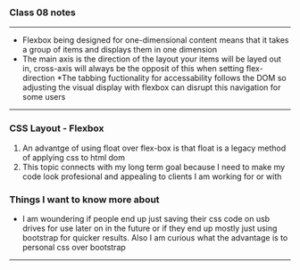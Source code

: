 ###  Class 08 notes
---
* Flexbox being designed for one-dimensional content means that it takes a group of items and displays them in one dimension
* The main axis is the direction of the layout your items will be layed out in, cross-axis will always be the opposit of this when setting flex-direction
*The tabbing fuctionality for accessability follows the DOM so adjusting the visual display with flexbox can disrupt this navigation for some users
---
### CSS Layout - Flexbox
1. An advantge of using float over flex-box is that float is a legacy method of applying css to html dom
2. This topic connects with my long term goal because I need to make my code look profesional and appealing to clients I am working for or with
### Things I want to know more about
* I am woundering if people end up just saving their css code on usb drives for use later on in the future or if they end up mostly just using bootstrap for quicker results. Also I am curious what the advantage is to personal css over bootstrap
---
